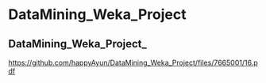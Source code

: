 # DataMining_Weka_Project

## DataMining_Weka_Project_
https://github.com/happyAyun/DataMining_Weka_Project/files/7665001/16.pdf
